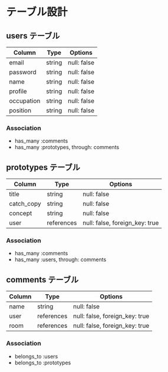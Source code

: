 	
# テーブル設計

## users テーブル

| Column   | Type   | Options     |
| -------- | ------ | ----------- |
| email    | string | null: false |
| password | string | null: false |
| name     | string | null: false |
| profile  | string | null: false |
| occupation | string | null: false |
| position | string | null: false |

### Association

- has_many :comments
- has_many :prototypes, through: comments

## prototypes テーブル

| Column | Type   | Options     |
| ------ | ------ | ----------- |
| title  | string | null: false |
| catch_copy| string | null: false |
| concept| string | null: false |
| user   | references | null: false, foreign_key: true |

### Association

- has_many :comments
- has_many :users, through: comments

## comments テーブル

| Column | Type       | Options                        |
| ------ | ---------- | ------------------------------ |
| name   | string     | null: false                    |
| user   | references | null: false, foreign_key: true |
| room   | references | null: false, foreign_key: true |

### Association

- belongs_to :users
- belongs_to :prototypes
